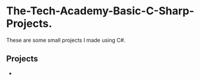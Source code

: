 # The-Tech-Academy-Basic-C-Sharp-Projects.
These are some small projects I made using C#.

**Projects**
-----------
- []()

